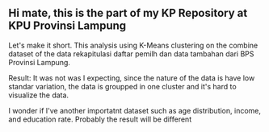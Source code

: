 ## Hi mate, this is the part of my KP Repository at KPU Provinsi Lampung

Let's make it short.
This analysis using K-Means clustering on the combine dataset of the data rekapitulasi daftar pemilh dan data tambahan dari BPS Provinsi Lampung.

Result: It was not was I expecting, since the nature of the data is have low standar variation, the data is groupped in one cluster and it's hard to visualize the data.

I wonder if I've another importatnt dataset such as age distribution, income, and education rate. Probably the result will be different
